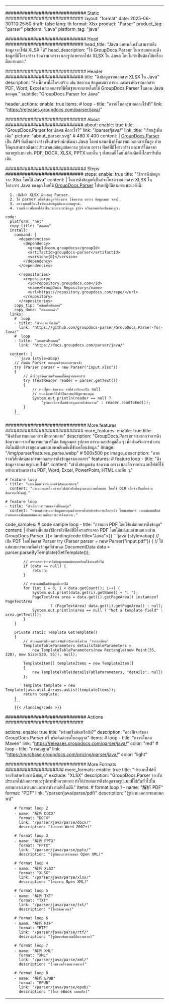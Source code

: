 


---
############################# Static ############################
layout: "format"
date:  2025-06-30T10:25:50
draft: false
lang: th
format: Xlsx
product: "Parser"
product_tag: "parser"
platform: "Java"
platform_tag: "java"

############################# Head ############################
head_title: "Java แอพพลิเคชันสามารถดึงข้อมูลจากไฟล์ XLSX ได้"
head_description: "ใช้ GroupDocs.Parser ในการแยกและดึงข้อมูลที่มีโครงสร้าง ข้อความ ตาราง และรูปภาพจากไฟล์ XLSX ใน Java โดยไม่จำเป็นต้องใช้เครื่องมือภายนอก."

############################# Header ############################
title: "ดึงข้อมูลจากเอกสาร XLSX ใน Java" 
description: "ดึงเนื้อหาที่มีโครงสร้าง เช่น ข้อความ ข้อมูลเมตา ตาราง และกราฟิกจากเอกสาร PDF, Word, Excel และเอกสารที่มีพื้นฐานจากภาพโดยใช้ GroupDocs.Parser ในแอพ Java ของคุณ."
subtitle: "GroupDocs.Parser for Java" 

header_actions:
  enable: true
  items:
    #  loop
    - title: "ดาวน์โหลดรุ่นทดลองใช้ฟรี"
      link: "https://releases.groupdocs.com/parser/java/"
      
############################# About ############################
about:
    enable: true
    title: "GroupDocs.Parser for Java คืออะไร?"
    link: "/parser/java/"
    link_title: "เรียนรู้เพิ่มเติม"
    picture: "about_parser.svg" # 480 X 400
    content: |
       [GroupDocs.Parser](/parser/java/) เป็น API ที่แข็งแกร่งสร้างขึ้นสำหรับนักพัฒนา Java โดยนำเสนอฟังก์ชันการแยกเอกสารขั้นสูง ช่วยให้คุณสามารถดึงและประมวลผลข้อมูลข้อความ รูปภาพ ตาราง ฟิลด์ที่มีโครงสร้าง และบาร์โค้ดจากหลายรูปแบบ เช่น PDF, DOCX, XLSX, PPTX และอื่น ๆ ทั้งหมดนี้โดยไม่ต้องติดตั้งไลบรารีเพิ่มเติม.

############################# Steps ############################
steps:
    enable: true
    title: "วิธีการดึงข้อมูลจาก Xlsx โดยใช้ Java"
    content: |
      ในการดึงข้อมูลที่เป็นประโยชน์จากเอกสาร XLSX ในโครงการ Java ของคุณโดยใช้ [GroupDocs.Parser](/parser/java/) โปรดปฏิบัติตามคำแนะนำดังนี้:
      
      1. เปิดไฟล์ XLSX ด้วยวัตถุ Parser.
      2. ใช้ parser เพื่อดึงข้อมูลที่ต้องการ (ข้อความ ตาราง ข้อมูลเมตา ฯลฯ).
      3. ตรวจสอบให้แน่ใจว่าผลลัพธ์ถูกต้องและสมบูรณ์.
      4. รวมเนื้อหาที่แยกได้ลงในกระบวนการข้อมูล ธุรกิจ หรือแอพพลิเคชั่นของคุณ.
   
    code:
      platform: "net"
      copy_title: "คัดลอก"
      install:
        command: |
          <dependencies>
            <dependency>
              <groupId>com.groupdocs</groupId>
              <artifactId>groupdocs-parser</artifactId>
              <version>{0}</version>
            </dependency>
          </dependencies>

          <repositories>
            <repository>
              <id>repository.groupdocs.com</id>
              <name>GroupDocs Repository</name>
              <url>https://repository.groupdocs.com/repo/</url>
            </repository>
          </repositories>
        copy_tip: "คลิกเพื่อคัดลอก"
        copy_done: "คัดลอกแล้ว"
      links:
        #  loop
        - title: "ตัวอย่างเพิ่มเติม"
          link: "https://github.com/groupdocs-parser/GroupDocs.Parser-for-Java/"
        #  loop
        - title: "เอกสารประกอบ"
          link: "https://docs.groupdocs.com/parser/java/"
          
      content: |
        ```java {style=abap}
        // เริ่มต้น Parser ของคุณด้วยเอกสารนำเข้า
        try (Parser parser = new Parser("input.xlsx"))
        {
            // ดึงข้อมูลข้อความทั้งหมดที่มีอยู่จากเอกสาร
            try (TextReader reader = parser.getText())
            {
                // หากไม่พบข้อความ ค่าที่ส่งกลับจะเป็น null
                // รวมเนื้อหาที่ดึงได้ในการแก้ปัญหาของคุณ
                System.out.println(reader == null ? 
                    "รูปแบบนี้อาจไม่สนับสนุนการดึงข้อความ" : reader.readToEnd());
            }
        }
        ```            

############################# More features ############################
more_features:
  enable: true
  title: "ฟังก์ชันการแยกเอกสารที่หลากหลาย"
  description: "GroupDocs.Parser ทำมากกว่าการดึงข้อความ—รองรับการแยกบาร์โค้ด ข้อมูลเมตา รูปภาพ ตาราง และข้อมูลอื่น ๆ เพื่อส่งเสริมการทำงานอัตโนมัติอย่างชาญฉลาดและแอพพลิเคชั่นที่ขับเคลื่อนข้อมูล."
  image: "/img/parser/features_parse.webp" # 500x500 px
  image_description: "ภาพรวมวิสัยทัศน์ของการแยกและการดึงข้อมูลจากเอกสาร"
  features:
    # feature loop
    - title: "ดึงข้อมูลจากหลายรูปแบบไฟล์"
      content: "เข้าถึงข้อมูลเช่น ข้อความ ตาราง และสื่อจากประเภทไฟล์ที่ใช้อย่างแพร่หลาย เช่น PDF, Word, Excel, PowerPoint, HTML และอื่น ๆ."

    # feature loop
    - title: "แยกเนื้อหาจากแหล่งดิจิทัลและสแกน"
      content: "ประมวลผลเนื้อหาจากไฟล์ดิจิทัลพื้นฐานและภาพที่สแกน โดยใช้ OCR เมื่อจำเป็นเพื่ออ่านข้อความที่ฝังอยู่."

    # feature loop
    - title: "ตัวเลือกการกำหนดค่าที่ยืดหยุ่น"
      content: "ปรับแต่งการแยกข้อมูลของคุณด้วยการตั้งค่าสำหรับการเลือกหน้า โซนเลย์เอาต์ และแม่แบบฟิลด์กำหนดเองเพื่อตอบสนองความต้องการการดึงเฉพาะ."
      
  code_samples:
    # code sample loop
    - title: "การแยก PDF โดยใช้แม่แบบการดึงข้อมูล"
      content: |
        ตัวอย่างนี้แสดงวิธีการดึงฟิลด์ที่มีโครงสร้างจาก PDF โดยใช้แม่แบบกำหนดเองผ่าน GroupDocs.Parser.
        {{< landing/code title="Java">}}
        ```java {style=abap}
        //  เปิด PDF โดยใช้คลาส Parser
        try (Parser parser = new Parser("input.pdf"))
        {
            // ใช้แม่แบบการแยกเพื่อดึงข้อมูลที่กำหนด
            DocumentData data = parser.parseByTemplate(GetTemplate());

            // ตรวจสอบว่าการดึงข้อมูลตามแม่แบบพร้อมใช้งานหรือไม่
            if (data == null) {
                return;
            }

            // ทำงานกับฟิลด์ข้อมูลที่แยกได้
            for (int i = 0; i < data.getCount(); i++) {
                System.out.print(data.get(i).getName() + ": ");
                PageTextArea area = data.get(i).getPageArea() instanceof PageTextArea
                        ? (PageTextArea) data.get(i).getPageArea() : null;
                System.out.println(area == null ? "Not a template field" : area.getText());
            }
        }

        private static Template GetTemplate()
        {
            // กำหนดการตั้งค่าตรวจจับสำหรับการดึงส่วน 'รายละเอียด'
            TemplateTableParameters detailsTableParameters = 
                new TemplateTableParameters(new Rectangle(new Point(35, 320), new Size(530, 55)), null);

            TemplateItem[] templateItems = new TemplateItem[]
            {
                new TemplateTable(detailsTableParameters, "details", null)
            };

            Template template = new Template(java.util.Arrays.asList(templateItems));
            return template;
        }
        ```
        {{< /landing/code >}}


############################# Actions ############################

actions:
  enable: true
  title: "พร้อมเริ่มต้นหรือยัง?"
  description: "ลองฟีเจอร์ของ GroupDocs.Parser ฟรี หรือติดต่อขอใบอนุญาต"
  items:
    #  loop
    - title: "ดาวน์โหลด Maven"
      link: "https://releases.groupdocs.com/parser/java/"
      color: "red"
        #  loop
    - title: "การอนุญาต"
      link: "https://purchase.groupdocs.com/pricing/parser/java/"
      color: "light"


############################# More Formats #####################
more_formats:
    enable: true
    title: "ประเภทไฟล์ที่รองรับสำหรับการดึงข้อมูล"
    exclude: "XLSX"
    description: "GroupDocs.Parser รองรับประเภทไฟล์เอกสารและรูปภาพที่หลากหลาย ทำให้ง่ายต่อการดึงข้อมูลจากรูปแบบที่ใช้กันทั่วไปในสถานการณ์การแยกและการทำงานอัตโนมัติ."
    items: 
        # format loop 1
        - name: "解析 PDF"
          format: "PDF"
          link: "/parser/java/parse/pdf/"
          description: "(รูปแบบเอกสารแบบพกพา)"
          
        # format loop 2
        - name: "解析 DOCX"
          format: "DOCX"
          link: "/parser/java/parse/docx/"
          description: "(เอกสาร Word 2007+)"
          
        # format loop 3
        - name: "解析 PPTX"
          format: "PPTX"
          link: "/parser/java/parse/pptx/"
          description: "(รูปแบบการนำเสนอ Open XML)"
          
        # format loop 4
        - name: "解析 XLSX"
          format: "XLSX"
          link: "/parser/java/parse/xlsx/"
          description: "(สมุดงาน Open XML)"
          
        # format loop 5
        - name: "解析 TXT"
          format: "TXT"
          link: "/parser/java/parse/txt/"
          description: "(ไฟล์ข้อความ)"
          
        # format loop 6
        - name: "解析 RTF"
          format: "RTF"
          link: "/parser/java/parse/rtf/"
          description: "(รูปแบบข้อความที่มีความรวย)"
          
        # format loop 7
        - name: "解析 XML"
          format: "XML"
          link: "/parser/java/parse/xml/"
          description: "(ภาษาเครื่องหมายขยาย)"
          
        # format loop 8
        - name: "解析 EPUB"
          format: "EPUB"
          link: "/parser/java/parse/epub/"
          description: "(ไฟล์ eBook แบบเปิด)"
         
          

---